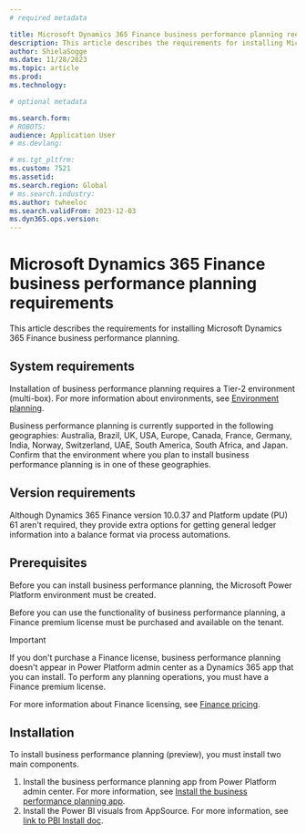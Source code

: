 ```yaml
---
# required metadata

title: Microsoft Dynamics 365 Finance business performance planning requirements
description: This article describes the requirements for installing Microsoft Dynamics 365 Finance business performance planning.
author: ShielaSogge
ms.date: 11/28/2023
ms.topic: article
ms.prod: 
ms.technology: 

# optional metadata

ms.search.form: 
# ROBOTS: 
audience: Application User
# ms.devlang: 

# ms.tgt_pltfrm: 
ms.custom: 7521
ms.assetid: 
ms.search.region: Global
# ms.search.industry: 
ms.author: twheeloc
ms.search.validFrom: 2023-12-03
ms.dyn365.ops.version: 
---
```

# Microsoft Dynamics 365 Finance business performance planning requirements

This article describes the requirements for installing Microsoft Dynamics 365 Finance business performance planning.

## System requirements

Installation of business performance planning requires a Tier-2 environment (multi-box). For more information about environments, see [Environment planning](../../fin-ops-core/fin-ops/imp-lifecycle/environment-planning.md).

Business performance planning is currently supported in the following geographies: Australia, Brazil, UK, USA, Europe, Canada, France, Germany, India, Norway, Switzerland, UAE, South America, South Africa, and Japan. Confirm that the environment where you plan to install business performance planning is in one of these geographies.

## Version requirements

Although Dynamics 365 Finance version 10.0.37 and Platform update (PU) 61 aren't required, they provide extra options for getting general ledger information into a balance format via process automations.

## Prerequisites

Before you can install business performance planning, the Microsoft Power Platform environment must be created.

Before you can use the functionality of business performance planning, a Finance premium license must be purchased and available on the tenant.

> [!IMPORTANT]
> If you don't purchase a Finance license, business performance planning doesn't appear in Power Platform admin center as a Dynamics 365 app that you can install. To perform any planning operations, you must have a Finance premium license.

For more information about Finance licensing, see [Finance pricing](https://dynamics.microsoft.com/finance/pricing/).

## Installation

To install business performance planning (preview), you must install two main components.

1. Install the business performance planning app from Power Platform admin center. For more information, see [Install the business performance planning app](bpp-App-install.md).
1. Install the Power BI visuals from AppSource. For more information, see [link to PBI Install doc]().
